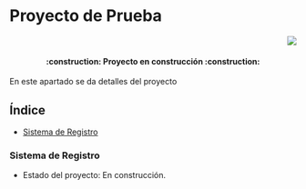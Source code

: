 <h1> Proyecto de Prueba </h1>
<! -- Se hace la creación de un badge para demostrar el estado del proyecto, versiones, etc -->
<p align="right">
   <img src="https://img.shields.io/badge/STATUS-EN%20DESAROLLO-green">
</p>
<! -- Si se opta por no agregar un badge una forma de mostrar el estado del proyecto es mediante avisos mas vistosos -->
<h4 align="center">
:construction: Proyecto en construcción :construction:
</h4>

<p>En este apartado se da detalles del proyecto</p>
<h2> Índice </h2>

- [Sistema de Registro](#Sistema-de-Registro)


<h3> Sistema de Registro </h3>

- Estado del proyecto: En construcción.
